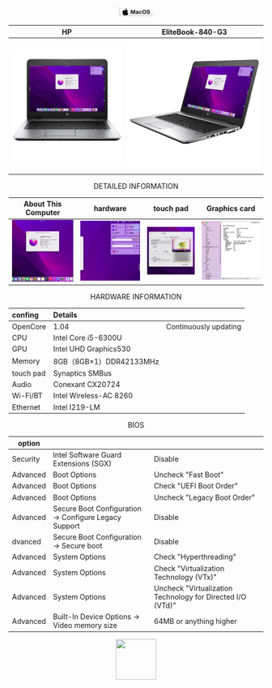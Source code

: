 <p align="center">
<img src="https://github.com/WT2072861996/WT-IMG/blob/0e97c9bdf78649c0ceb31fb8013598ce2cf3d105/20250413195928456.png">
</p>

| HP                                                                                                                                       | EliteBook-840-G3                                                                                                                         |
|--------|---------|
| <img src="https://github.com/WT2072861996/EFI-HP-EliteBook-840-G3-Hackintosh/blob/31dd2db566519738586f4b34485a8bbed05ec0bc/Model/1.png"> | <img src="https://github.com/WT2072861996/EFI-HP-EliteBook-840-G3-Hackintosh/blob/31dd2db566519738586f4b34485a8bbed05ec0bc/Model/2.png"> |

<p align="center">  
DETAILED INFORMATION</span>
</p>

| About This Computer                                                                                                                                     | hardware                                                                                                                                                | touch pad                                                                                                                                               | Graphics card                                                                                                                                           |
|:---------:|:--------:|:--------:|:----------:|
| <img src="https://github.com/WT2072861996/EFI-HP-EliteBook-840-G3-Hackintosh/blob/1e1262dc4ca7b685a06feaaaf50b58c831b1561b/After%20installation/1.png"> | <img src="https://github.com/WT2072861996/EFI-HP-EliteBook-840-G3-Hackintosh/blob/1e1262dc4ca7b685a06feaaaf50b58c831b1561b/After%20installation/2.png"> | <img src="https://github.com/WT2072861996/EFI-HP-EliteBook-840-G3-Hackintosh/blob/1e1262dc4ca7b685a06feaaaf50b58c831b1561b/After%20installation/3.png"> | <img src="https://github.com/WT2072861996/EFI-HP-EliteBook-840-G3-Hackintosh/blob/1e1262dc4ca7b685a06feaaaf50b58c831b1561b/After%20installation/4.png"> |

<p align="center">  
HARDWARE INFORMATION
</p>

| confing   | Details                |                       |
|:----------|:-----------------------|:----------------------|
| OpenCore  | 1.04                   | Continuously updating |
| CPU       | Intel Core i5-6300U    |                       |
| GPU       | Intel UHD Graphics530  |                       |
| Memory    | 8GB（8GB×1）DDR42133MHz  |                       |
| touch pad | Synaptics SMBus        |                       |
| Audio     | Conexant CX20724       |                       |
| Wi-Fi/BT  | Intel Wireless-AC 8260 |                       |
| Ethernet  | Intel I219-LM          |                       |

<p align="center">  
BIOS
</p>

| option   |                                                       |                                                            |
|----------|-------------------------------------------------------|------------------------------------------------------------|
| Security | Intel Software Guard Extensions (SGX)                 | Disable                                                    |
| Advanced | Boot Options                                          | Uncheck "Fast Boot"                                        |
| Advanced | Boot Options                                          | Check "UEFI Boot Order"                                    |
| Advanced | Boot Options                                          | Uncheck "Legacy Boot Order"                                |
| Advanced | Secure Boot Configuration -> Configure Legacy Support | Disable                                                    |
| dvanced  | Secure Boot Configuration -> Secure boot              | Disable                                                    |
| Advanced | System Options                                        | Check "Hyperthreading"                                     |
| Advanced | System Options                                        | Check "Virtualization Technology (VTx)"                    |
| Advanced | System Options                                        | Uncheck "Virtualization Technology for Directed I/O (VTd)" |
| Advanced | Built-In Device Options -> Video memory size          | 64MB or anything higher                                    |

<p align="center">  
<a  href="https://m.tb.cn/h.6d6akvV?tk=e85zeFZn3IX"><img src="https://wt2072861996.github.io/WT-IMG//20250413221257085.png"?raw=true" align="center" alt="" width="80" height="80" >
</p>
